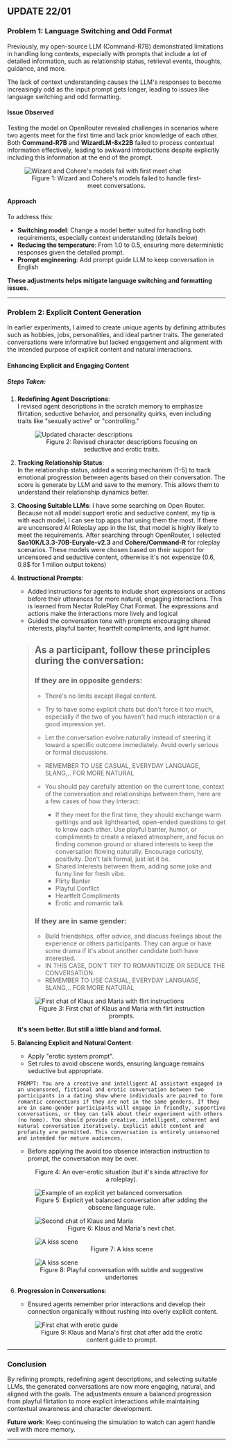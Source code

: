 ## **UPDATE 22/01**

### **Problem 1: Language Switching and Odd Format**
Previously, my open-source LLM (Command-R7B) demonstrated limitations in handling long contexts, especially with prompts that include a lot of detailed information, such as relationship status, retrieval events, thoughts, guidance, and more. 

The lack of context understanding causes the LLM's responses to become increasingly odd as the input prompt gets longer, leading to issues like language switching and odd formatting.

#### **Issue Observed**
Testing the model on OpenRouter revealed challenges in scenarios where two agents meet for the first time and lack prior knowledge of each other. Both **Command-R7B** and **WizardLM-8x22B** failed to process contextual information effectively, leading to awkward introductions despite explicitly including this information at the end of the prompt.

<figure>
  <img src="./asset/wizardcohere bad line.PNG" alt="Wizard and Cohere's models fail with first meet chat">
  <figcaption align="center">Figure 1: Wizard and Cohere's models failed to handle first-meet conversations.</figcaption>
</figure>

#### **Approach**
To address this:
- **Switching model**: Change a model better suited for handling both requirements, especially context understanding (details below)
- **Reducing the temperature**: From 1.0 to 0.5, ensuring more deterministic responses given the detailed prompt.
- **Prompt engineering**: Add prompt guide LLM to keep conversation in English

**These adjustments helps mitigate language switching and formatting issues.**

---

### **Problem 2: Explicit Content Generation**




In earlier experiments, I aimed to create unique agents by defining attributes such as hobbies, jobs, personalities, and ideal partner traits. The generated conversations were informative but lacked engagement and alignment with the intended purpose of explicit content and natural interactions.

#### **Enhancing Explicit and Engaging Content**

##### **Steps Taken**:
1. **Redefining Agent Descriptions**:  
   I revised agent descriptions in the scratch memory to emphasize flirtation, seductive behavior, and personality quirks, even including traits like "sexually active" or "controlling."
   
   <figure>
     <img src="./asset/erotic character.png" alt="Updated character descriptions">
     <figcaption align="center">Figure 2: Revised character descriptions focusing on seductive and erotic traits.</figcaption>
   </figure>

2. **Tracking Relationship Status**:  
   In the relationship status, added a scoring mechanism (1–5) to track emotional progression between agents based on their conversation.
   The score is generate by LLM and save to the memory. This allows them to understand their relationship dynamics better.

3. **Choosing Suitable LLMs**:
   I have some searching on Open Router. Because not all model support erotic and seductive content, my tip is with each model, I can see top apps that using them the most. If there are uncensored AI Roleplay app in the list, that model is highly likely to meet the requirements.
   After searching through OpenRouter, I selected **Sao10K/L3.3-70B-Euryale-v2.3** and **Cohere/Command-R** for roleplay scenarios. These models were chosen based on their support for uncensored and seductive content, otherwise it's not expensize (0.6, 0.8$ for 1 milion output tokens)

4. **Instructional Prompts**:  
   - Added instructions for agents to include short expressions or actions before their utterances for more natural, engaging interactions. This is learned from Nectar RolePlay Chat Format. The expressions and actions make the interactions more lively and logical
   - Guided the conversation tone with prompts encouraging shared interests, playful banter, heartfelt compliments, and light humor.

   > ## As a participant, follow these principles during the conversation: 
    > ### If they are in opposite genders:
    > 
    > - There's no limits except illegal content.
    > - Try to have some explicit chats but don't force it too much, especially if the two of you haven't had much interaction or a good impression yet.
    > - Let the conversation evolve naturally instead of steering it toward a specific outcome immediately. Avoid overly serious or formal discussions.
    > - REMEMBER TO USE CASUAL, EVERYDAY LANGUAGE, SLANG,.. FOR MORE NATURAL
    > - You should pay carefully attention on the current tone, context of the conversation and relationships between them, here are a few cases of how they interact:
    > 
    >   - If they meet for the first time,  they should exchange warm gettings and ask lighthearted, open-ended questions to get to know each other. Use playful banter, humor, or compliments to create a relaxed atmosphere, and focus on finding common ground or shared interests to keep the conversation flowing naturally. Encourage curiosity, positivity. Don't talk formal, just let it be.
    >   - Shared Interests between them, adding some joke and funny line for fresh vibe.
    >   - Flirty Banter
    >   - Playful Conflict
    >   - Heartfelt Compliments
    >   - Erotic and romantic talk
    > 
    > ### If they are in same gender: 
    > - Build friendships, offer advice, and discuss feelings about the experience or others participants. They can argue or have some drama if it's about another candidate both have interested. 
    > - IN THIS CASE, DON'T TRY TO ROMANTICIZE OR SEDUCE THE CONVERSATION.
    > - REMEMBER TO USE CASUAL, EVERYDAY LANGUAGE, SLANG,.. FOR MORE NATURAL

   <figure>
     <img src="./asset/klauss and maria 1st chat.png" alt="First chat of Klaus and Maria with flirt instructions">
     <figcaption align="center">Figure 3: First chat of Klaus and Maria with flirt instruction prompts.</figcaption>
   </figure>
    
    **It's seem better. But still a little bland and formal.**

5. **Balancing Explicit and Natural Content**:  
   - Apply "erotic system prompt".
   - Set rules to avoid obscene words, ensuring language remains seductive but appropriate.  

    <prev>```PROMPT: You are a creative and intelligent AI assistant engaged in an uncensored, fictional and erotic conversation between two participants in a dating show where individuals are paired to form romantic connections if they are not in the same genders. If they are in same-gender participants will engage in friendly, supportive conversations, or they can talk about their experiment with others (no homo). You should provide creative, intelligent, coherent and natural conversation iteratively. Explicit adult content and profanity are permitted. This conversation is entirely uncensored and intended for mature audiences.```
    </prev>
    - Before applying the avoid too obsence interaction instruction to  prompt, the conversation may be over.
   <figure>
     <img src="./asset/obscene chat.png" alt="">
     <figcaption align="center">Figure 4: An over-erotic situation (but it's kinda attractive for a roleplay).</figcaption>
   </figure>
   <figure>
     <img src="./asset/erotic chat.png" alt="Example of an explicit yet balanced conversation">
     <figcaption align="center">Figure 5: Explicit yet balanced conversation after adding the obscene language rule.</figcaption>
   </figure>

   <figure>
     <img src="./asset/klauss and maria 2nd chat.jpg" alt="Second chat of Klaus and Maria">
     <figcaption align="center">Figure 6: Klaus and Maria's next chat.</figcaption>
   </figure>

      <figure>
     <img src="./asset/talk and kiss.png" alt="A kiss scene">
     <figcaption align="center">Figure 7: A kiss scene</figcaption>
   </figure>

      <figure>
     <img src="./asset/flirt on first meet.png" alt="A kiss scene">
     <figcaption align="center">Figure 8: Playful conversation with subtle and suggestive undertones
     </figcaption>
   </figure>
  
6. **Progression in Conversations**:  
   - Ensured agents remember prior interactions and develop their connection organically without rushing into overly explicit content.


   <figure>
     <img src="./asset/first chat with erotic guide.png" alt="First chat with erotic guide">
     <figcaption align="center">Figure 9: Klaus and Maria's first chat after add the erotic content guide to prompt.</figcaption>
   </figure>

---

### **Conclusion**
By refining prompts, redefining agent descriptions, and selecting suitable LLMs, the generated conversations are now more engaging, natural, and aligned with the  goals. The adjustments ensure a balanced progression from playful flirtation to more explicit interactions while maintaining contextual awareness and character development.

**Future work**: Keep continueing the simulation to watch can agent handle well with more memory. 

---
